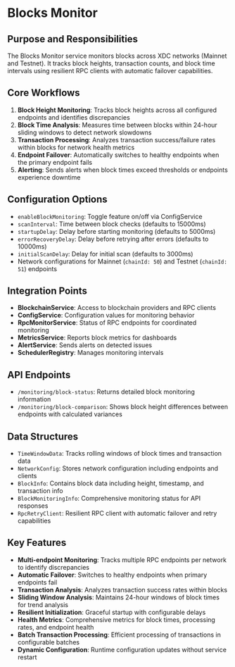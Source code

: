 # Blocks Monitor

## Purpose and Responsibilities

The Blocks Monitor service monitors blocks across XDC networks (Mainnet and Testnet). It tracks block heights, transaction counts, and block time intervals using resilient RPC clients with automatic failover capabilities.

## Core Workflows

1. **Block Height Monitoring**: Tracks block heights across all configured endpoints and identifies discrepancies
2. **Block Time Analysis**: Measures time between blocks within 24-hour sliding windows to detect network slowdowns
3. **Transaction Processing**: Analyzes transaction success/failure rates within blocks for network health metrics
4. **Endpoint Failover**: Automatically switches to healthy endpoints when the primary endpoint fails
5. **Alerting**: Sends alerts when block times exceed thresholds or endpoints experience downtime

## Configuration Options

- `enableBlockMonitoring`: Toggle feature on/off via ConfigService
- `scanInterval`: Time between block checks (defaults to 15000ms)
- `startupDelay`: Delay before starting monitoring (defaults to 5000ms)
- `errorRecoveryDelay`: Delay before retrying after errors (defaults to 10000ms)
- `initialScanDelay`: Delay for initial scan (defaults to 3000ms)
- Network configurations for Mainnet (`chainId: 50`) and Testnet (`chainId: 51`) endpoints

## Integration Points

- **BlockchainService**: Access to blockchain providers and RPC clients
- **ConfigService**: Configuration values for monitoring behavior
- **RpcMonitorService**: Status of RPC endpoints for coordinated monitoring
- **MetricsService**: Reports block metrics for dashboards
- **AlertService**: Sends alerts on detected issues
- **SchedulerRegistry**: Manages monitoring intervals

## API Endpoints

- `/monitoring/block-status`: Returns detailed block monitoring information
- `/monitoring/block-comparison`: Shows block height differences between endpoints with calculated variances

## Data Structures

- `TimeWindowData`: Tracks rolling windows of block times and transaction data
- `NetworkConfig`: Stores network configuration including endpoints and clients
- `BlockInfo`: Contains block data including height, timestamp, and transaction info
- `BlockMonitoringInfo`: Comprehensive monitoring status for API responses
- `RpcRetryClient`: Resilient RPC client with automatic failover and retry capabilities

## Key Features

- **Multi-endpoint Monitoring**: Tracks multiple RPC endpoints per network to identify discrepancies
- **Automatic Failover**: Switches to healthy endpoints when primary endpoints fail
- **Transaction Analysis**: Analyzes transaction success rates within blocks
- **Sliding Window Analysis**: Maintains 24-hour windows of block times for trend analysis
- **Resilient Initialization**: Graceful startup with configurable delays
- **Health Metrics**: Comprehensive metrics for block times, processing rates, and endpoint health
- **Batch Transaction Processing**: Efficient processing of transactions in configurable batches
- **Dynamic Configuration**: Runtime configuration updates without service restart
